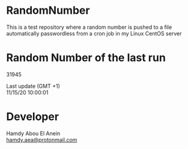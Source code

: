 # RandomNumber    
This is a test repository where a random number is pushed to a file automatically passwordless from a cron job in my Linux CentOS server    
# Random Number of the last run   
31945
      
Last update (GMT +1)    
11/15/20 10:00:01
# Developer    
Hamdy Abou El Anein   
hamdy.aea@protonmail.com
